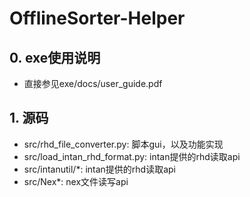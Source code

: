 # OfflineSorter-Helper
## 0. exe使用说明
* 直接参见exe/docs/user_guide.pdf
## 1. 源码
* src/rhd_file_converter.py: 脚本gui，以及功能实现
* src/load_intan_rhd_format.py: intan提供的rhd读取api
* src/intanutil/*: intan提供的rhd读取api
* src/Nex*: nex文件读写api